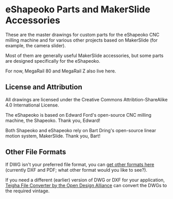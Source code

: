 eShapeoko Parts and MakerSlide Accessories
=====

These are the master drawings for custom parts for the eShapeoko CNC milling machine
and for various other projects based on MakerSlide (for example, the camera slider).

Most of them are generally useful MakerSlide accessories, but some parts are designed
specifically for the eShapeoko.

For now, MegaRail 80 and MegaRail Z also live here.

License and Attribution
------

All drawings are licensed under the Creative Commons Attribtion-ShareAlike 4.0
International License.

The eShapeoko is based on Edward Ford's open-source CNC milling machine, the Shapeoko.
Thank you, Edward!

Both Shapeoko and eShapeoko rely on Bart Dring's open-source linear motion system,
MakerSlide.  Thank you, Bart!

Other File Formats
------

If DWG isn't your preferred file format, you can
[get other formats here](http://amberspyglass.co.uk/resources/parts/)
(currently DXF and PDF; what other format would you like to see?).

If you need a different (earlier) version of DWG or DXF for your application,
[Teigha File Converter by the Open Design Alliance](https://www.opendesign.com/guestfiles/teigha_file_converter)
can convert the DWGs to the required vintage.
